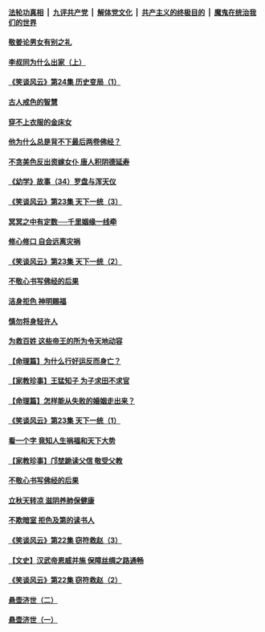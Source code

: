 ####  [法轮功真相](../../../../basic/blob/master/README.md?t=08160726) &nbsp;|&nbsp; [九评共产党](../../../../9ping.md/blob/master/README.md?t=08160726) &nbsp;|&nbsp; [解体党文化](../../../../jtdwh.md/blob/master/README.md?t=08160726)  &nbsp;|&nbsp; [共产主义的终极目的](../../../../gczydzjmd.md/blob/master/README.md?t=08160726) &nbsp;|&nbsp; [魔鬼在统治我们的世界](../../../../mgztzwmdsj.md/blob/master/README.md?t=08160726) 

#### [敬姜论男女有别之礼](../pages/prog647/a102645258.md?t=08160726) 

#### [李叔同为什么出家（上）](../pages/prog647/a102645242.md?t=08160726) 

#### [《笑谈风云》第24集 历史变局（1）](../pages/prog647/a102645211.md?t=08160726) 

#### [古人戒色的智慧](../pages/prog647/a102644639.md?t=08160726) 

#### [穿不上衣服的金床女](../pages/prog647/a102644620.md?t=08160726) 

#### [他为什么总是背不下最后两卷佛经？](../pages/prog647/a102644587.md?t=08160726) 

#### [不贪美色反出资嫁女仆 唐人积阴德延寿](../pages/prog647/a102643957.md?t=08160726) 

#### [《幼学》故事（34）罗盘与浑天仪](../pages/prog647/a102643951.md?t=08160726) 

#### [《笑谈风云》第23集 天下一统（3）](../pages/prog647/a102643937.md?t=08160726) 

#### [冥冥之中有定数──千里姻缘一线牵](../pages/prog647/a102643074.md?t=08160726) 

#### [修心修口 自会远离灾祸](../pages/prog647/a102643036.md?t=08160726) 

#### [《笑谈风云》第23集 天下一统（2）](../pages/prog647/a102643014.md?t=08160726) 

#### [不敬心书写佛经的后果](../pages/prog647/a102642368.md?t=08160726) 

#### [洁身拒色 神明赐福](../pages/prog647/a102642363.md?t=08160726) 

#### [慎勿将身轻许人](../pages/prog647/a102642222.md?t=08160726) 

#### [为救百姓 这些帝王的所为令天地动容](../pages/prog647/a102642052.md?t=08160726) 

#### [【命理篇】为什么行好运反而身亡？](../pages/prog647/a102641592.md?t=08160726) 

#### [【家教珍事】王猛知子 为子求田不求官](../pages/prog647/a102641580.md?t=08160726) 

#### [【命理篇】怎样能从失败的婚姻走出来？](../pages/prog647/a102640802.md?t=08160726) 

#### [《笑谈风云》第23集 天下一统（1）](../pages/prog647/a102640791.md?t=08160726) 

#### [看一个字 竟知人生祸福和天下大势](../pages/prog647/a102640137.md?t=08160726) 

#### [【家教珍事】邝埜跪读父信 敬受父教](../pages/prog647/a102640131.md?t=08160726) 

#### [不敬心书写佛经的后果](../pages/prog647/a102639970.md?t=08160726) 

#### [立秋天转凉 滋阴养肺保健康](../pages/prog647/a102639236.md?t=08160726) 

#### [不欺暗室 拒色及第的读书人](../pages/prog647/a102639223.md?t=08160726) 

#### [《笑谈风云》第22集 窃符救赵（3）](../pages/prog647/a102639213.md?t=08160726) 

#### [【文史】汉武帝恩威并施 保障丝绸之路通畅](../pages/prog647/a102638665.md?t=08160726) 

#### [《笑谈风云》第22集 窃符救赵（2）](../pages/prog647/a102638635.md?t=08160726) 

#### [悬壶济世（二）](../pages/prog647/a102637876.md?t=08160726) 

#### [悬壶济世（一）](../pages/prog647/a102637864.md?t=08160726) 

